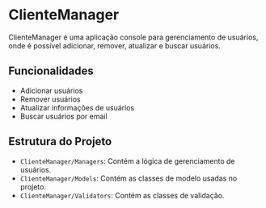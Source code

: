 # ClienteManager
ClienteManager é uma aplicação console para gerenciamento de usuários, onde é possível adicionar, remover, atualizar e buscar usuários.

## Funcionalidades
- Adicionar usuários
- Remover usuários
- Atualizar informações de usuários
- Buscar usuários por email

## Estrutura do Projeto
- `ClienteManager/Managers`: Contém a lógica de gerenciamento de usuários.
- `ClienteManager/Models`: Contém as classes de modelo usadas no projeto.
- `ClienteManager/Validators`: Contém as classes de validação.
